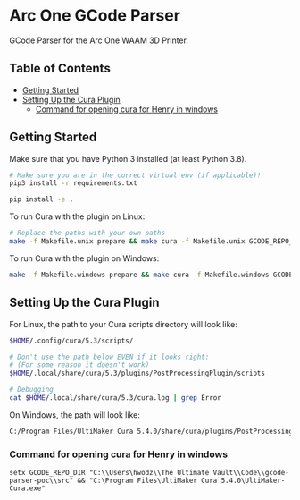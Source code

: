# Arc One GCode Parser <!-- omit in toc -->

GCode Parser for the Arc One WAAM 3D Printer.

## Table of Contents <!-- omit in toc -->

- [Getting Started](#getting-started)
- [Setting Up the Cura Plugin](#setting-up-the-cura-plugin)
  - [Command for opening cura for Henry in windows](#command-for-opening-cura-for-henry-in-windows)

## Getting Started

Make sure that you have Python 3 installed (at least Python 3.8).

```bash
# Make sure you are in the correct virtual env (if applicable)!
pip3 install -r requirements.txt

pip install -e .
```

To run Cura with the plugin on Linux:

```bash
# Replace the paths with your own paths
make -f Makefile.unix prepare && make cura -f Makefile.unix GCODE_REPO_DIR=${HOME}/Coding/arc_one/gcode-parser-poc/src ULTIMAKER_EXE=${HOME}/Desktop/UltiMaker-Cura-5.3.1-linux-modern.AppImage
```

To run Cura with the plugin on Windows:

```bash
make -f Makefile.windows prepare && make cura -f Makefile.windows GCODE_REPO_DIR="C:\\Users\hwodz\\The Ultimate Vault\\Code\\gcode-parser-poc\\src" ULTIMAKER_EXE="C:\Program Files\UltiMaker Cura 5.4.0\UltiMaker-Cura.exe"
```

## Setting Up the Cura Plugin

For Linux, the path to your Cura scripts directory will look like:

```bash
$HOME/.config/cura/5.3/scripts/

# Don't use the path below EVEN if it looks right:
# (For some reason it doesn't work)
$HOME/.local/share/cura/5.3/plugins/PostProcessingPlugin/scripts

# Debugging
cat $HOME/.local/share/cura/5.3/cura.log | grep Error
```

On Windows, the path will look like:

```bash
C:/Program Files/UltiMaker Cura 5.4.0/share/cura/plugins/PostProcessingPlugin/scripts/Micer.py
```

### Command for opening cura for Henry in windows

```
setx GCODE_REPO_DIR "C:\\Users\hwodz\\The Ultimate Vault\\Code\\gcode-parser-poc\\src" && "C:\Program Files\UltiMaker Cura 5.4.0\UltiMaker-Cura.exe"
```
